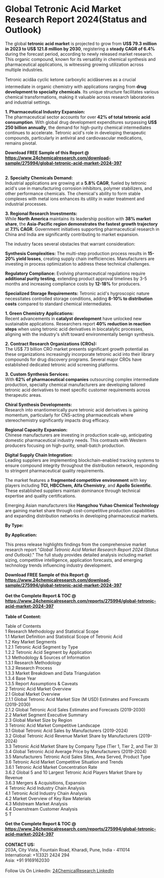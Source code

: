 <h1>Global Tetronic Acid Market Research Report 2024(Status and Outlook)</h1><p>The global <strong>tetronic acid market</strong> is projected to grow from <strong>US$ 79.3 million in 2023 to US$ 121.8 million by 2030</strong>, registering a <strong>steady CAGR of 6.4%</strong> during the forecast period, according to newly released market research. This organic compound, known for its versatility in chemical synthesis and pharmaceutical applications, is witnessing growing utilization across multiple industries.</p><p>Tetronic acidâa cyclic ketone carboxylic acidâserves as a crucial intermediate in organic chemistry with applications ranging from <strong>drug development to specialty chemicals</strong>. Its unique structure facilitates various chemical transformations, making it valuable across research laboratories and industrial settings.</p><p><strong>1. Pharmaceutical Industry Expansion:</strong><br>
The pharmaceutical sector accounts for over <strong>42% of total tetronic acid consumption</strong>. With global drug development expenditures surpassing <strong>US$ 250 billion annually</strong>, the demand for high-purity chemical intermediates continues to accelerate. Tetronic acid's role in developing therapeutic compounds, particularly in antiviral and cardiovascular medications, remains pivotal.</p><div><b>Download FREE Sample of this Report @ 
            <a href="https://www.24chemicalresearch.com/download-sample/275994/global-tetronic-acid-market-2024-397">
            https://www.24chemicalresearch.com/download-sample/275994/global-tetronic-acid-market-2024-397</a></b></div><br><p><strong>2. Specialty Chemicals Demand:</strong><br>
Industrial applications are growing at a <strong>5.8% CAGR</strong>, fueled by tetronic acid's use in manufacturing corrosion inhibitors, polymer stabilizers, and other performance chemicals. The chemical's ability to form stable complexes with metal ions enhances its utility in water treatment and industrial processes.</p><p><strong>3. Regional Research Investments:</strong><br>
While <strong>North America</strong> maintains its leadership position with <strong>38% market share</strong>, the <strong>Asia-Pacific region demonstrates the fastest growth trajectory</strong> at <strong>7.1% CAGR</strong>. Government initiatives supporting pharmaceutical research in China and India are significantly contributing to market expansion.</p><p>The industry faces several obstacles that warrant consideration:</p><p><strong>Synthesis Complexities:</strong> The multi-step production process results in <strong>15-20% yield losses</strong>, creating supply chain inefficiencies. Manufacturers are investing in process optimization to address these technical challenges.</p><p><strong>Regulatory Compliance:</strong> Evolving pharmaceutical regulations require <strong>additional purity testing</strong>, extending product approval timelines by 3-5 months and increasing compliance costs by <strong>12-18%</strong> for producers.</p><p><strong>Specialized Storage Requirements:</strong> Tetronic acid's hygroscopic nature necessitates controlled storage conditions, adding <strong>8-10% to distribution costs</strong> compared to standard chemical intermediates.</p><p><strong>1. Green Chemistry Applications:</strong><br>
Recent advancements in <strong>catalyst development</strong> have unlocked new sustainable applications. Researchers report <strong>40% reduction in reaction steps</strong> when using tetronic acid derivatives in biocatalytic processes, aligning with the industry's shift toward environmentally benign synthesis.</p><p><strong>2. Contract Research Organizations (CROs):</strong><br>
The US$ 73 billion CRO market presents significant growth potential as these organizations increasingly incorporate tetronic acid into their library compounds for drug discovery programs. Several major CROs have established dedicated tetronic acid screening platforms.</p><p><strong>3. Custom Synthesis Services:</strong><br>
With <strong>62% of pharmaceutical companies</strong> outsourcing complex intermediate production, specialty chemical manufacturers are developing tailored tetronic acid derivatives to meet specific customer requirements across therapeutic areas.</p><p><strong>Chiral Synthesis Developments:</strong><br>
	Research into enantiomerically pure tetronic acid derivatives is gaining momentum, particularly for CNS-acting pharmaceuticals where stereochemistry significantly impacts drug efficacy.</p><p><strong>Regional Capacity Expansion:</strong><br>
	Chinese manufacturers are investing in production scale-up, anticipating domestic pharmaceutical industry needs. This contrasts with Western producers focusing on high-purity, small-batch production.</p><p><strong>Digital Supply Chain Integration:</strong><br>
	Leading suppliers are implementing blockchain-enabled tracking systems to ensure compound integrity throughout the distribution network, responding to stringent pharmaceutical quality requirements.</p><p>The market features a <strong>fragmented competitive environment</strong> with key players including <strong>TCI, HBCChem, Alfa Chemistry</strong>, and <strong>Apollo Scientific</strong>. These established suppliers maintain dominance through technical expertise and quality certifications.</p><p>Emerging Asian manufacturers like <strong>Hangzhou Yuhao Chemical Technology</strong> are gaining market share through cost-competitive production capabilities and expanding distribution networks in developing pharmaceutical markets.</p><p><strong>By Type:</strong></p><p><strong>By Application:</strong></p><p>This press release highlights findings from the comprehensive market research report "<em>Global Tetronic Acid Market Research Report 2024 (Status and Outlook)</em>." The full study provides detailed analysis including market sizing, competitive intelligence, application forecasts, and emerging technology trends influencing industry development.</p><div><b>Download FREE Sample of this Report @ 
            <a href="https://www.24chemicalresearch.com/download-sample/275994/global-tetronic-acid-market-2024-397">
            https://www.24chemicalresearch.com/download-sample/275994/global-tetronic-acid-market-2024-397</a></b></div><br><div><b>Get the Complete Report & TOC @ 
            <a href="https://www.24chemicalresearch.com/reports/275994/global-tetronic-acid-market-2024-397">
            https://www.24chemicalresearch.com/reports/275994/global-tetronic-acid-market-2024-397</a></b></div><br>
            <b>Table of Content:</b><p>Table of Contents<br />
1 Research Methodology and Statistical Scope<br />
1.1 Market Definition and Statistical Scope of Tetronic Acid<br />
1.2 Key Market Segments<br />
1.2.1 Tetronic Acid Segment by Type<br />
1.2.2 Tetronic Acid Segment by Application<br />
1.3 Methodology & Sources of Information<br />
1.3.1 Research Methodology<br />
1.3.2 Research Process<br />
1.3.3 Market Breakdown and Data Triangulation<br />
1.3.4 Base Year<br />
1.3.5 Report Assumptions & Caveats<br />
2 Tetronic Acid Market Overview<br />
2.1 Global Market Overview<br />
2.1.1 Global Tetronic Acid Market Size (M USD) Estimates and Forecasts (2019-2030)<br />
2.1.2 Global Tetronic Acid Sales Estimates and Forecasts (2019-2030)<br />
2.2 Market Segment Executive Summary<br />
2.3 Global Market Size by Region<br />
3 Tetronic Acid Market Competitive Landscape<br />
3.1 Global Tetronic Acid Sales by Manufacturers (2019-2024)<br />
3.2 Global Tetronic Acid Revenue Market Share by Manufacturers (2019-2024)<br />
3.3 Tetronic Acid Market Share by Company Type (Tier 1, Tier 2, and Tier 3)<br />
3.4 Global Tetronic Acid Average Price by Manufacturers (2019-2024)<br />
3.5 Manufacturers Tetronic Acid Sales Sites, Area Served, Product Type<br />
3.6 Tetronic Acid Market Competitive Situation and Trends<br />
3.6.1 Tetronic Acid Market Concentration Rate<br />
3.6.2 Global 5 and 10 Largest Tetronic Acid Players Market Share by Revenue<br />
3.6.3 Mergers & Acquisitions, Expansion<br />
4 Tetronic Acid Industry Chain Analysis<br />
4.1 Tetronic Acid Industry Chain Analysis<br />
4.2 Market Overview of Key Raw Materials<br />
4.3 Midstream Market Analysis<br />
4.4 Downstream Customer Analysis<br />
5 T</p><div><b>Get the Complete Report & TOC @ 
            <a href="https://www.24chemicalresearch.com/reports/275994/global-tetronic-acid-market-2024-397">
            https://www.24chemicalresearch.com/reports/275994/global-tetronic-acid-market-2024-397</a></b></div><br><b>CONTACT US:</b><br>
            203A, City Vista, Fountain Road, Kharadi, Pune, India - 411014<br>
            International: +1(332) 2424 294<br>
            Asia: +91 9169162030 <br><br>
            Follow Us On LinkedIn: <a href="https://www.linkedin.com/company/24chemicalresearch/">24ChemicalResearch LinkedIn</a>